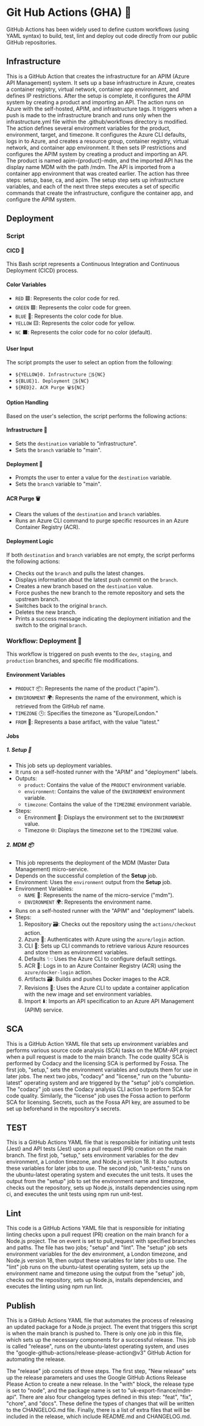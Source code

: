 # Git Hub Actions (GHA) 🚀
GitHub Actions has been widely used to define custom workflows (using YAML syntax) to build, test, lint and deploy out code directly from our public GitHub repositories.

## Infrastructure

This is a GitHub Action that creates the infrastructure for an APIM (Azure API Management) system. It sets up a base infrastructure in Azure, creates a container registry, virtual network, container app environment, and defines IP restrictions. After the setup is complete, it configures the APIM system by creating a product and importing an API. 
The action runs on Azure with the self-hosted, APIM, and infrastructure tags. It triggers when a push is made to the infrastructure branch and runs only when the infrastructure.yml file within the .github/workflows directory is modified. 
The action defines several environment variables for the product, environment, target, and timezone. It configures the Azure CLI defaults, logs in to Azure, and creates a resource group, container registry, virtual network, and container app environment. 
It then sets IP restrictions and configures the APIM system by creating a product and importing an API. The product is named apim-{product}-mdm, and the imported API has the display name MDM with the path /mdm. The API is imported from a container app environment that was created earlier. 
The action has three steps: setup, base, ca, and apim. The setup step sets up infrastructure variables, and each of the next three steps executes a set of specific commands that create the infrastructure, configure the container app, and configure the APIM system.

## Deployment

### Script
#### CICD 📝

This Bash script represents a Continuous Integration and Continuous Deployment (CICD) process.

#### Color Variables

- `RED` 🟥: Represents the color code for red.
- `GREEN` 🟩: Represents the color code for green.
- `BLUE` 🔵: Represents the color code for blue.
- `YELLOW` 🟨: Represents the color code for yellow.
- `NC` ⬛: Represents the color code for no color (default).

#### User Input

The script prompts the user to select an option from the following:

- `${YELLOW}0. Infrastructure 🔧${NC}`
- `${BLUE}1. Deployment 🧪${NC}`
- `${RED}2. ACR Purge 🗑️${NC}`

#### Option Handling

Based on the user's selection, the script performs the following actions:

#### Infrastructure 🔧

- Sets the `destination` variable to "infrastructure".
- Sets the `branch` variable to "main".

#### Deployment 🧪

- Prompts the user to enter a value for the `destination` variable.
- Sets the `branch` variable to "main".

#### ACR Purge 🗑️

- Clears the values of the `destination` and `branch` variables.
- Runs an Azure CLI command to purge specific resources in an Azure Container Registry (ACR).

#### Deployment Logic

If both `destination` and `branch` variables are not empty, the script performs the following actions:

- Checks out the `branch` and pulls the latest changes.
- Displays information about the latest push commit on the `branch`.
- Creates a new branch based on the `destination` value.
- Force pushes the new branch to the remote repository and sets the upstream branch.
- Switches back to the original `branch`.
- Deletes the new branch.
- Prints a success message indicating the deployment initiation and the switch to the original `branch`.


### Workflow: Deployment 🚀

This workflow is triggered on push events to the `dev`, `staging`, and `production` branches, and specific file modifications.

#### Environment Variables

- `PRODUCT` 📦: Represents the name of the product ("apim").
- `ENVIRONMENT` 🌍: Represents the name of the environment, which is retrieved from the GitHub ref name.
- `TIMEZONE` 🕒: Specifies the timezone as "Europe/London."
- `FROM` 📁: Represents a base artifact, with the value "latest."

#### Jobs

##### 1. Setup 🔧

- This job sets up deployment variables.
- It runs on a self-hosted runner with the "APIM" and "deployment" labels.
- Outputs:
  - `product`: Contains the value of the `PRODUCT` environment variable.
  - `environment`: Contains the value of the `ENVIRONMENT` environment variable.
  - `timezone`: Contains the value of the `TIMEZONE` environment variable.
- Steps:
  - Environment 🧪: Displays the environment set to the `ENVIRONMENT` value.
  - Timezone 🌐: Displays the timezone set to the `TIMEZONE` value.

##### 2. MDM 📦️

- This job represents the deployment of the MDM (Master Data Management) micro-service.
- Depends on the successful completion of the **Setup** job.
- Environment: Uses the `environment` output from the **Setup** job.
- Environment Variables:
  - `NAME` 📁: Represents the name of the micro-service ("mdm").
  - `ENVIRONMENT` 🌍: Represents the environment name.
- Runs on a self-hosted runner with the "APIM" and "deployment" labels.
- Steps:
  1. Repository 🗃️: Checks out the repository using the `actions/checkout` action.
  2. Azure 🔐: Authenticates with Azure using the `azure/login` action.
  3. CLI 📝: Sets up CLI commands to retrieve various Azure resources and store them as environment variables.
  4. Defaults ✨: Uses the Azure CLI to configure default settings.
  5. ACR 🔐: Logs in to an Azure Container Registry (ACR) using the `azure/docker-login` action.
  6. Artifacts 🗃️: Builds and pushes Docker images to the ACR.
  7. Revisions 🔀: Uses the Azure CLI to update a container application with the new image and set environment variables.
  8. Import ⬇️: Imports an API specification to an Azure API Management (APIM) service.

## SCA
This is a GitHub Action YAML file that sets up environment variables and performs various source code analysis (SCA) tasks on the MDM-API project when a pull request is made to the main branch. The code quality SCA is performed by Codacy and the licensing SCA is performed by Fossa. 
The first job, "setup," sets the environment variables and outputs them for use in later jobs. The next two jobs, "codacy" and "license," run on the "ubuntu-latest" operating system and are triggered by the "setup" job's completion. 
The "codacy" job uses the Codacy analysis CLI action to perform SCA for code quality. Similarly, the "license" job uses the Fossa action to perform SCA for licensing. 
Secrets, such as the Fossa API key, are assumed to be set up beforehand in the repository's secrets.

## TEST
This is a GitHub Actions YAML file that is responsible for initiating unit tests (Jest) and API tests (Jest) upon a pull request (PR) creation on the main branch. 
The first job, "setup," sets environment variables for the dev environment, a London timezone, and Node.js version 18. It also outputs these variables for later jobs to use.
The second job, "unit-tests," runs on the ubuntu-latest operating system and executes the unit tests. It uses the output from the "setup" job to set the environment name and timezone, checks out the repository, sets up Node.js, installs dependencies using npm ci, and executes the unit tests using npm run unit-test.

## Lint
This code is a GitHub Actions YAML file that is responsible for initiating linting checks upon a pull request (PR) creation on the main branch for a Node.js project. The on event is set to pull_request with specified branches and paths. The file has two jobs; "setup" and "lint". The "setup" job sets environment variables for the dev environment, a London timezone, and Node.js version 18, then output these variables for later jobs to use. The "lint" job runs on the ubuntu-latest operating system, sets up the environment name and timezone using the output from the "setup" job, checks out the repository, sets up Node.js, installs dependencies, and executes the linting using npm run lint.

## Publish
This is a GitHub Actions YAML file that automates the process of releasing an updated package for a Node.js project. The event that triggers this script is when the main branch is pushed to. There is only one job in this file, which sets up the necessary components for a successful release. This job is called "release", runs on the ubuntu-latest operating system, and uses the "google-github-actions/release-please-action@v3" GitHub Action for automating the release. 

The "release" job consists of three steps. The first step, "New release" sets up the release parameters and uses the Google GitHub Actions Release Please Action to create a new release. In the "with" block, the release type is set to "node", and the package name is set to "uk-export-finance/mdm-api". There are also four changelog types defined in this step: "feat", "fix", "chore", and "docs". These define the types of changes that will be written to the CHANGELOG.md file. Finally, there is a list of extra files that will be included in the release, which include README.md and CHANGELOG.md.
